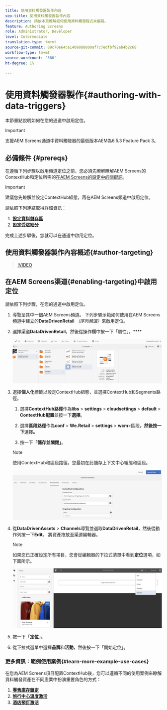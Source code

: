 ```yaml
---
title: 使用資料觸發器製作內容
seo-title: 使用資料觸發器製作內容
description: 請依本頁瞭解如何使用資料觸發程式來編寫。
feature: Authoring Screens
role: Administrator, Developer
level: Intermediate
translation-type: tm+mt
source-git-commit: 89c70e64ce1409888800af7c7edfbf92ab4b2c68
workflow-type: tm+mt
source-wordcount: '380'
ht-degree: 1%

---
```



# 使用資料觸發器製作{#authoring-with-data-triggers}

本節重點說明如何在您的通道中啟用定位。

>[!IMPORTANT]
>
>支援AEM Screens通道中資料觸發器的最低版本AEM為6.5.3 Feature Pack 3。

## 必備條件 {#prereqs}

在遵循下列步驟以啟用頻道定位之前，您必須先瞭解瞭解AEM Screens的ContextHub和定位所需的[在AEM Screens的設定中的關鍵詞](configuring-context-hub.md)。

>[!IMPORTANT]
>
>建議您先瞭解並設定ContextHub組態，再在AEM Screens頻道中啟用定位。

請依照下列連結取得詳細資訊：

1. **[設定資料儲存區](configuring-context-hub.md)**
1. **[設定受眾細分](configuring-context-hub.md)**

完成上述步驟後，您就可以在通道中啟用定位。

## 使用資料觸發器製作內容概述{#author-targeting}

>[!VIDEO](https://video.tv.adobe.com/v/31921)

## 在AEM Screens渠道{#enabling-targeting}中啟用定位

請依照下列步驟，在您的通道中啟用定位。

1. 導覽至其中一個AEM Screens頻道。 下列步驟示範如何使用在AEM Screens頻道中建立的&#x200B;**DataDrivenRetail** *（序列頻道）*&#x200B;來啟用定位。

1. 選擇渠道&#x200B;**DataDrivenRetail**，然後從操作欄中按一下「屬性」。****

   ![screen_shot_2019-05-01at43332pm](assets/screen_shot_2019-05-01at43332pm.png)

1. 選擇&#x200B;**個人化**&#x200B;標籤以設定ContextHub組態，並選擇ContextHub和Segments路徑。

   1. 選擇&#x200B;**ContextHub路徑**&#x200B;作為&#x200B;**libs** > **settings** > **cloudsettings** > **default** > **ContextHub配置**&#x200B;並按一下&#x200B;**選擇**。

   1. 選擇&#x200B;**區段路徑**&#x200B;作為&#x200B;**conf** > **We.Retail** > **settings** > **wcm**>區段&#x200B;**，然後按一下**&#x200B;選擇&#x200B;**。**

   1. 按一下&#x200B;**「儲存並關閉」**。
   >[!NOTE]
   >
   >使用ContextHub和區段路徑，您最初在此儲存上下文中心組態和區段。

   ![screen_shot_2019-05-01at44030pm](assets/screen_shot_2019-05-01at44030pm.png)

1. 從&#x200B;**DataDrivenAssets** > **Channels**&#x200B;導覽並選取&#x200B;**DataDrivenRetail**，然後從動作列按一下&#x200B;**Edit**。 將資產拖放至渠道編輯器。

   >[!NOTE]
   >
   >如果您已正確設定所有項目，您會從編輯器的下拉式清單中看到&#x200B;**定位**&#x200B;選項，如下圖所示。

   ![screen_shot_2019-05-01at44231pm](assets/screen_shot_2019-05-01at44231pm.png)

1. 按一下「**定位**」。

1. 從下拉式選單中選擇&#x200B;**品牌**&#x200B;和&#x200B;**活動**，然後按一下「開始定位&#x200B;**」。**

### 更多資訊：範例使用案例{#learn-more-example-use-cases}

在您為AEM Screens項目配置ContextHub後，您可以遵循不同的使用案例來瞭解資料觸發資產在不同產業中扮演重要角色的方式：

1. **[零售庫存鎖定](retail-inventory-activation.md)**
1. **[旅行中心溫度激活](local-temperature-activation.md)**
1. **[酒店預訂激活](hospitality-reservation-activation.md)**
